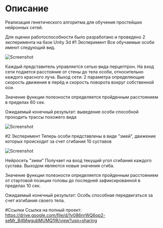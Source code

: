 # Описание
Реализация генетического алгоритма для обучения простейших нейронных сетей. 

Для оценки работоспособности было разработано и проведено 2 эксперимента на базе Unity 3d
#1 Эксперимент
Все обучаемые особи имеют следующий вид. 

![Screenshot](car.png)

Каждый представитель управляется сетью вида перцептрон. На вход сети подается расстояние от стены до тела особи, относительно каждого красного луча. Выход сети: 2 параметра определяющие скорость движения в перёд и скорость поворота вокруг собственной оси.

Значение функции полезности определяется пройденным расстоянием в пределах 60 сек.

Ожидаемый конечный результат: выведение особи способной проходить трассы похожего вида

![Screenshot](field.png)

#2 Эксперимент
Теперь особи представлены в виде "змей", движение которых происходит за счет сгибания 10 суставов

![Screenshot](sanke.png)

Нейросеть "змеи" Получает на вход текущий угол сгибания каждого сустава. Выходом являются новые значения сгиба.

Значение функции полезности определяется пройденным расстоянием от стартовой позиции головы до последней зафиксированной в пределах 10 сек.

Ожидаемый конечный результат: Особь способная передвигаться за счет изгибания своего тела. 

#Ссылки
Ссылка на полный проект: https://drive.google.com/file/d/1y086nrWQ6op2-seMr_B4MwgubMUMQ1IR/view?usp=sharing
